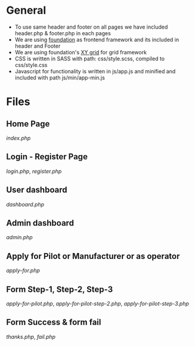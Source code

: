 # General

- To use same header and footer on all pages we have included header.php & footer.php in each pages
- We are using [foundation](https://foundation.zurb.com/sites/docs/) as frontend framework and its included in header and Footer
- We are using foundation's [XY grid](https://foundation.zurb.com/sites/docs/xy-grid.html) for grid framework
- CSS is written in SASS with path: css/style.scss, compiled to css/style.css
- Javascript for functionality is written in js/app.js and minified and included with path js/min/app-min.js

# Files

**Home Page**
---
_index.php_

**Login - Register Page**
---
_login.php_, _register.php_

**User dashboard**
---
_dashboard.php_

**Admin dashboard**
---
_admin.php_

**Apply for Pilot or Manufacturer or as operator**
---
_apply-for.php_

**Form Step-1, Step-2, Step-3**
---
_apply-for-pilot.php_, _apply-for-pilot-step-2.php_, _apply-for-pilot-step-3.php_

**Form Success & form fail**
---
_thanks.php_, _fail.php_
